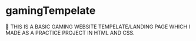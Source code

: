 # gamingTempelate
🚀 THIS IS A BASIC GAMING WEBSITE TEMPELATE/LANDING PAGE WHICH I MADE AS A PRACTICE PROJECT IN HTML AND CSS.
